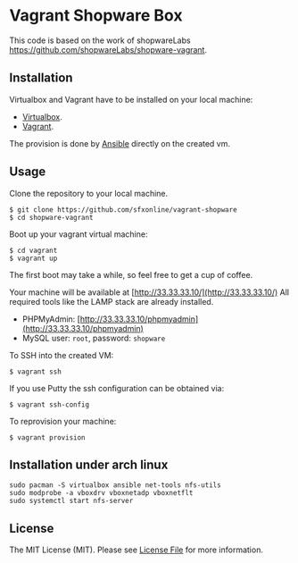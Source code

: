 Vagrant Shopware Box
====================

This code is based on the work of shopwareLabs https://github.com/shopwareLabs/shopware-vagrant.

## Installation

Virtualbox and Vagrant have to be installed on your local machine:

 - [Virtualbox](https://www.virtualbox.org/wiki/Downloads).
 - [Vagrant](https://www.vagrantup.com/downloads).

The provision is done by [Ansible](http://www.ansibleworks.com/docs/) directly on the created vm.

## Usage

Clone the repository to your local machine.

    $ git clone https://github.com/sfxonline/vagrant-shopware
    $ cd shopware-vagrant

Boot up your vagrant virtual machine:

    $ cd vagrant
    $ vagrant up

The first boot may take a while, so feel free to get a cup of coffee.

Your machine will be available at [http://33.33.33.10/](http://33.33.33.10/)
All required tools like the LAMP stack are already installed.

- PHPMyAdmin: [http://33.33.33.10/phpmyadmin](http://33.33.33.10/phpmyadmin)
- MySQL user: `root`, password: `shopware`

To SSH into the created VM:

    $ vagrant ssh


If you use Putty the ssh configuration can be obtained via:

    $ vagrant ssh-config


To reprovision your machine:

    $ vagrant provision


## Installation under arch linux

    sudo pacman -S virtualbox ansible net-tools nfs-utils
    sudo modprobe -a vboxdrv vboxnetadp vboxnetflt
    sudo systemctl start nfs-server

## License

The MIT License (MIT). Please see [License File](LICENSE) for more information.
